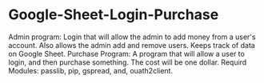 # Google-Sheet-Login-Purchase
Admin program:
Login that will allow the admin to add money from a user's account. Also allows the admin add and remove users. Keeps track of data on Google Sheet.
Purchase Program:
A program that will allow a user to login, and then purchase something. The cost will be one dollar.
Requird Modules:
passlib,
pip,
gspread,
and,
ouath2client.
